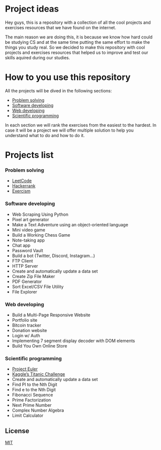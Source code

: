 # Project ideas

Hey guys, this is a repository with a collection of all the cool projects and exercises resources that we have found on the internet.

The main reason we are doing this, it is because we know how hard could be studying CS and at the same time putting the same effort to make the things you study real.
So we decided to make this repository with cool projects and exercises resources that helped us to improve and test our skills aquired during our studies.

# How to you use this repository

All the projects will be dived in the following sections:
- [Problem solving](#problem-solving)
- [Software developing](#software-developing)
- [Web developing](#web-developing)
- [Scientific programming](#scientific-programming)

In each section we will rank the exercises from the easiest to the hardest.
In case it will be a project we will offer multiple solution to help you understand what to do and how to do it.

# Projects list

### Problem solving
- [LeetCode](https://leetcode.com/)
- [Hackerrank](https://www.hackerrank.com/)
- [Exercism](https://exercism.org/)

### Software developing
- Web Scraping Using Python
- Pixel art generator
- Make a Text Adventure using an object-oriented language
- Mini video game
- Build a Working Chess Game
- Note-taking app
- Chat app
- Password Vault
- Build a bot (Twitter, Discord, Instagram...)
- FTP Client
- HTTP Server
- Create and automatically update a data set
- Create Zip File Maker
- PDF Generator
- Sort Excel/CSV File Utility
- File Explorer

### Web developing
- Build a Multi-Page Responsive Website
- Portfolio site
- Bitcoin tracker
- Donation website
- Login w/ Auth
- Implementing 7 segment display decoder with DOM elements
- Build You Own Online Store

### Scientific programming
- [Project Euler](https://projecteuler.net/archives)
- [Kaggle’s Titanic Challenge](https://www.kaggle.com/c/titanic)
- Create and automatically update a data set
- Find PI to the Nth Digit
- Find e to the Nth Digit
- Fibonacci Sequence
- Prime Factorization
- Next Prime Number
- Complex Number Algebra
- Limit Calculator

## License
[MIT](https://choosealicense.com/licenses/mit/)
